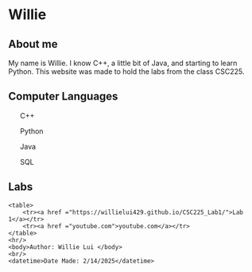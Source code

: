 <html>
    <head>
        <title>CSC225 Labs</title>
    </head>
    <h1>Willie</h1>
    <h2>About me</h2>
    <p>My name is Willie. I know C++, a little bit of Java, and starting to learn Python. This website was made to hold the labs from the class CSC225.</p>
    <h2>Computer Languages</h2>
    <ul>C++</ul>
    <ul>Python</ul>
    <ul>Java</ul>
    <ul>SQL</ul>
    <h2>Labs</h2>

    <table>
        <tr><a href ="https://willielui429.github.io/CSC225_Lab1/">Lab 1</a></tr>
        <tr><a href ="youtube.com">youtube.com</a></tr>
    </table>
    <hr/>
    <body>Author: Willie Lui </body>
    <br/>
    <datetime>Date Made: 2/14/2025</datetime>
</html>